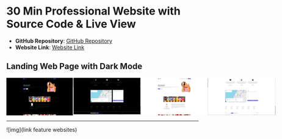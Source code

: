 # 30 Min Professional Website with Source Code & Live View

- **GitHub Repository**: [GitHub Repository](https://github.com/TeluguWebTech/React_Tailwind)
- **Website Link**: [Website Link](https://react-tailwind-phi-pink.vercel.app/)

## Landing Web Page with Dark Mode

<div style="display: flex; justify-content: space-around;">
    <img src="https://github.com/PAVANbingi/websites-10X-/blob/main/Screenshot%20(3057).png" width="35%" />
    <img src="https://github.com/PAVANbingi/websites-10X-/blob/main/Screenshot%20(3058).png" width="35%" />
    <img src="https://github.com/PAVANbingi/websites-10X-/blob/main/Screenshot%20(3059).png" width="35%" />
    <img src="https://github.com/PAVANbingi/websites-10X-/blob/main/Screenshot%20(3060).png" width="35%" />
</div>

---

![img](link feature websites)
